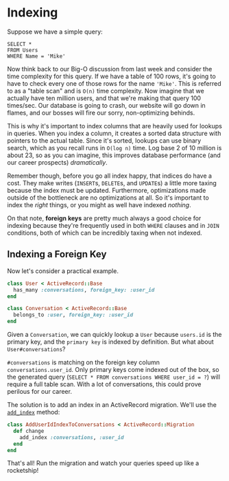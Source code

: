 # Indexing

Suppose we have a simple query:

```
SELECT *
FROM Users
WHERE Name = 'Mike'
```

Now think back to our Big-O discussion from last week and consider the
time complexity for this query. If we have a table of 100 rows, it's
going to have to check every one of those rows for the name `'Mike'`.
This is referred to as a "table scan" and is `O(n)` time complexity. Now
imagine that we actually have ten million users, and that we're making
that query 100 times/sec. Our database is going to crash, our website
will go down in flames, and our bosses will fire our sorry,
non-optimizing behinds.

This is why it's important to index columns that are heavily used for
lookups in queries. When you index a column, it creates a sorted data
structure with pointers to the actual table. Since it's sorted, lookups
can use binary search, which as you recall runs in `O(log n)` time. Log
base 2 of 10 million is about 23, so as you can imagine, this improves
database performance (and our career prospects) *dramatically*.

Remember though, before you go all index happy, that indices do have a
cost. They make writes (`INSERT`s, `DELETE`s, and `UPDATE`s) a little
more taxing because the index must be updated. Furthermore,
optimizations made outside of the bottleneck are no optimizations at
all. So it's important to index the *right* things, or you might as well
have indexed *nothing*.

On that note, **foreign keys** are pretty much always a good choice for
indexing because they're frequently used in both `WHERE` clauses and in
`JOIN` conditions, both of which can be incredibly taxing when not
indexed.

## Indexing a Foreign Key

Now let's consider a practical example.

```ruby
class User < ActiveRecord::Base
  has_many :conversations, foreign_key: :user_id
end

class Conversation < ActiveRecord::Base
  belongs_to :user, foreign_key: :user_id
end   
```

Given a `Conversation`, we can quickly lookup a `User` because
`users.id` is the primary key, and the `primary key` is indexed by
definition. But what about `User#conversations`?

`#conversations` is matching on the foreign key column
`conversations.user_id`. Only primary keys come indexed out of the box,
so the generated query (`SELECT * FROM conversations WHERE user_id = ?`)
will require a full table scan. With a lot of conversations, this could
prove perilous for our career.

The solution is to add an index in an ActiveRecord migration. We'll use the [`add_index`][add-index-docs] method:

```ruby
class AddUserIdIndexToConversations < ActiveRecord::Migration
  def change
    add_index :conversations, :user_id
  end
end
```

That's all! Run the migration and watch your queries speed up like a rocketship!

[add-index-docs]: http://apidock.com/rails/ActiveRecord/ConnectionAdapters/SchemaStatements/add_index
